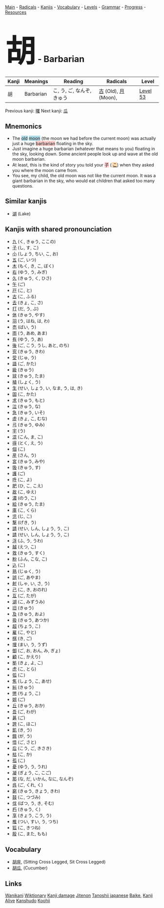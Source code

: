 <style> bigfont {font-size: 100px}</style>
[Main](../README.md) -
[Radicals](../radicals.md) -
[Kanjis](../kanjis.md) -
[Vocabulary](../vocabulary.md) -
[Levels](../levels.md) -
[Grammar](../grammar.md) - 
[Progress](../progress.md) -
[Resources](../resources.md)
# <bigfont> 胡</bigfont> - Barbarian 

| Kanji | Meanings | Reading | Radicals | Level |
| --- | --- | --- | --- | --- |
| 胡 | Barbarian | こ, う, ご, なんぞ, きゅう | [古](../radicals/古.md) (Old), [月](../radicals/月.md) (Moon),  | [Level 53](../levels/wk_level53.md) |

Previous kanji: [曙](曙.md) Next kanji: [瓜](瓜.md) 

## Mnemonics
 * The <span style="background-color:#ADD8E6"> old</span> <span style="background-color:#ADD8E6"> moon</span> (the moon we had before the current moon) was actually just a huge <span style="background-color:#ffcccb"> barbarian</span> floating in the sky.
* Just imagine a huge barbarian (whatever that means to you) floating in the sky, looking down. Some ancient people look up and wave at the old moon barbarian.
* At least, this is the kind of story you told your <span style="background-color:#ffcccb"> 子</span> (<span style="background-color:#fed8b1"> [こ](https://jisho.org/search/こ)</span>) when they asked you where the moon came from.
* You see, my child, the old moon was not like the current moon. It was a giant barbarian in the sky, who would eat children that asked too many questions.


## Similar kanjis
 * [湖](湖.md) (Lake)



## Kanjis with shared pronounciation
 * [九](九.md) (く, きゅう, ここの)
* [子](子.md) (し, す, こ)
* [小](小.md) (しょう, ちい, こ, お)
* [五](五.md) (ご, いつ)
* [木](木.md) (もく, き, こ, ぼく)
* [右](右.md) (ゆう, う, みぎ)
* [久](久.md) (きゅう, く, ひさ)
* [午](午.md) (ご)
* [戸](戸.md) (こ, と)
* [古](古.md) (こ, ふる)
* [去](去.md) (きょ, こ, さ)
* [打](打.md) (だ, う, ぶ)
* [休](休.md) (きゅう, やす)
* [羽](羽.md) (う, はね, は, わ)
* [売](売.md) (ばい, う)
* [雨](雨.md) (う, あめ, あま)
* [有](有.md) (ゆう, う, あ)
* [後](後.md) (ご, こう, うし, あと, のち)
* [究](究.md) (きゅう, きわ)
* [受](受.md) (じゅ, う)
* [語](語.md) (ご, かた)
* [級](級.md) (きゅう)
* [球](球.md) (きゅう, たま)
* [植](植.md) (しょく, う)
* [生](生.md) (せい, しょう, い, なま, う, は, き)
* [固](固.md) (こ, かた)
* [求](求.md) (きゅう, もと)
* [泣](泣.md) (きゅう, な)
* [急](急.md) (きゅう, いそ)
* [虚](虚.md) (きょ, こ, むな)
* [弓](弓.md) (きゅう, ゆみ)
* [宇](宇.md) (う)
* [混](混.md) (こん, ま, こ)
* [得](得.md) (とく, え, う)
* [個](個.md) (こ)
* [産](産.md) (さん, う)
* [宮](宮.md) (きゅう, みや)
* [吸](吸.md) (きゅう, す)
* [護](護.md) (ご)
* [呼](呼.md) (こ, よ)
* [肥](肥.md) (ひ, こ, こえ)
* [故](故.md) (こ, ゆえ)
* [濃](濃.md) (のう, こ)
* [給](給.md) (きゅう, たま)
* [庫](庫.md) (こ, くら)
* [児](児.md) (じ, こ)
* [撃](撃.md) (げき, う)
* [請](請.md) (せい, しん, しょう, う, こ)
* [請](請.md) (せい, しん, しょう, う, こ)
* [浮](浮.md) (ふ, う, うわ)
* [越](越.md) (えつ, こ)
* [救](救.md) (きゅう, すく)
* [粉](粉.md) (ふん, こな, こ)
* [込](込.md) (こ)
* [熟](熟.md) (じゅく, う)
* [誤](誤.md) (ご, あやま)
* [射](射.md) (しゃ, い, さ, う)
* [己](己.md) (こ, き, おのれ)
* [互](互.md) (ご, たが)
* [湖](湖.md) (こ, みずうみ)
* [旧](旧.md) (きゅう)
* [及](及.md) (きゅう, およ)
* [扱](扱.md) (きゅう, あつか)
* [超](超.md) (ちょう, こ)
* [雇](雇.md) (こ, やと)
* [棋](棋.md) (き, ご)
* [埋](埋.md) (まい, う, うず)
* [御](御.md) (ご, お, おん, み, ぎょ)
* [顧](顧.md) (こ, かえり)
* [拠](拠.md) (きょ, よ, こ)
* [虎](虎.md) (こ, とら)
* [弧](弧.md) (こ)
* [焦](焦.md) (しょう, こ, あせ)
* [糾](糾.md) (きゅう)
* [懲](懲.md) (ちょう, こ)
* [娯](娯.md) (ご)
* [丘](丘.md) (きゅう, おか)
* [吾](吾.md) (ご, わが)
* [碁](碁.md) (ご)
* [誇](誇.md) (こ, ほこ)
* [飢](飢.md) (き, う)
* [餓](餓.md) (が, う)
* [悟](悟.md) (ご, さと)
* [后](后.md) (こう, ご, きさき)
* [枯](枯.md) (こ, か)
* [孤](孤.md) (こ)
* [憂](憂.md) (ゆう, う, うれ)
* [凝](凝.md) (ぎょう, こ, こご)
* [那](那.md) (な, だ, いかん, なに, なんぞ)
* [呉](呉.md) (ご, くれ, く)
* [窮](窮.md) (きゅう, きょう, きわ)
* [鼓](鼓.md) (こ, つづみ)
* [伐](伐.md) (ばつ, う, き, そむ)
* [朽](朽.md) (きゅう, く)
* [享](享.md) (きょう, こう, う)
* [椎](椎.md) (つい, すい, う, つち)
* [狐](狐.md) (こ, きつね)
* [股](股.md) (こ, また, もも)



## Vocabulary
 * [胡座](../vocabulary/胡.md), (Sitting Cross Legged, Sit Cross Legged)
* [胡瓜](../vocabulary/胡.md), (Cucumber)




## Links 


[Wanikani](https://www.wanikani.com/kanji/胡)
[Wiktionary](https://en.wiktionary.org/wiki/胡)
[Kanji damage](http://www.kanjidamage.com/kanji/search?utf8=✓&q=胡)
[Jitenon](https://jitenon.com/kanji/胡)
[Tanoshii japanese](https://www.tanoshiijapanese.com/dictionary/kanji.cfm?k=胡)
[Baike](https://baike.baidu.com/item/胡),
[Kanji Alive](https://app.kanjialive.com/胡)
[Kanshudo](https://www.kanshudo.com/searchmn?q=胡)
[Koohii](https://kanji.koohii.com/study/kanji/胡)
